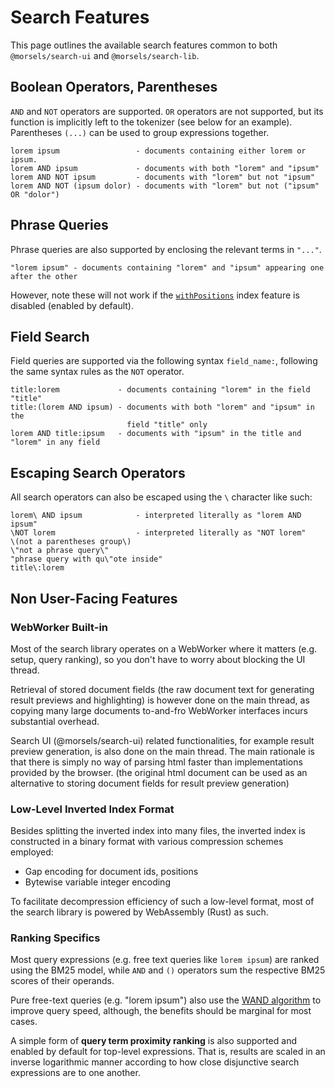 # Search Features

This page outlines the available search features common to both `@morsels/search-ui` and `@morsels/search-lib`.

## Boolean Operators, Parentheses

`AND` and `NOT` operators are supported.
`OR` operators are not supported, but its function is implicitly left to the tokenizer (see below for an example).
Parentheses `(...)` can be used to group expressions together.

```
lorem ipsum                 - documents containing either lorem or ipsum.
lorem AND ipsum             - documents with both "lorem" and "ipsum"
lorem AND NOT ipsum         - documents with "lorem" but not "ipsum"
lorem AND NOT (ipsum dolor) - documents with "lorem" but not ("ipsum" OR "dolor")
```

## Phrase Queries

Phrase queries are also supported by enclosing the relevant terms in `"..."`.

```
"lorem ipsum" - documents containing "lorem" and "ipsum" appearing one after the other
```

However, note these will not work if the [`withPositions`](./indexer/indexing.md#miscellaneous-options) index feature is disabled (enabled by default).

## Field Search

Field queries are supported via the following syntax `field_name:`, following the same syntax rules as the `NOT` operator.

```
title:lorem             - documents containing "lorem" in the field "title"
title:(lorem AND ipsum) - documents with both "lorem" and "ipsum" in the
                          field "title" only
lorem AND title:ipsum   - documents with "ipsum" in the title and "lorem" in any field
```

## Escaping Search Operators

All search operators can also be escaped using the `\` character like such:

```
lorem\ AND ipsum            - interpreted literally as "lorem AND ipsum"
\NOT lorem                  - interpreted literally as "NOT lorem"
\(not a parentheses group\)
\"not a phrase query\"
"phrase query with qu\"ote inside"
title\:lorem
```

## Non User-Facing Features

### WebWorker Built-in

Most of the search library operates on a WebWorker where it matters (e.g. setup, query ranking), so you don't have to worry about blocking the UI thread.

Retrieval of stored document fields (the raw document text for generating result previews and highlighting) is however done on the main thread, as copying many large documents to-and-fro WebWorker interfaces incurs substantial overhead.

Search UI (@morsels/search-ui) related functionalities, for example result preview generation, is also done on the main thread.
The main rationale is that there is simply no way of parsing html faster than implementations provided by the browser. (the original html document can be used as an alternative to storing document fields for result preview generation)


### Low-Level Inverted Index Format

Besides splitting the inverted index into many files, the inverted index is constructed in a binary format with various compression schemes employed:
- Gap encoding for document ids, positions
- Bytewise variable integer encoding

To facilitate decompression efficiency of such a low-level format, most of the search library is powered by WebAssembly (Rust) as such.

### Ranking Specifics

Most query expressions (e.g. free text queries like `lorem ipsum`) are ranked using the BM25 model, while `AND` and `()` operators sum the respective BM25 scores of their operands.

Pure free-text queries (e.g. "lorem ipsum") also use the [WAND algorithm](https://www.elastic.co/blog/faster-retrieval-of-top-hits-in-elasticsearch-with-block-max-wand) to improve query speed, although, the benefits should be marginal for most cases.

A simple form of **query term proximity ranking** is also supported and enabled by default for top-level expressions. That is, results are scaled in an inverse logarithmic manner according to how close disjunctive search expressions are to one another.
